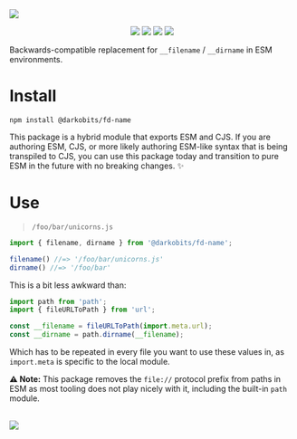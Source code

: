 <img src="https://user-images.githubusercontent.com/441546/129864814-5bec7f3f-44a7-4e74-9d40-83ec600da0d4.png" style="max-width: 100%" />
<p align="center">
  <a href="https://www.npmjs.com/package/@darkobits/fd-name"><img src="https://img.shields.io/npm/v/@darkobits/fd-name.svg?style=flat-square&color=398AFB"></a>
  <a href="https://github.com/darkobits/fd-name/actions?query=workflow%3Aci"><img src="https://img.shields.io/github/workflow/status/darkobits/fd-name/ci/master?style=flat-square"></a>
  <a href="https://depfu.com/github/darkobits/fd-name"><img src="https://img.shields.io/depfu/darkobits/fd-name?style=flat-square"></a>
  <a href="https://conventionalcommits.org"><img src="https://img.shields.io/static/v1?label=commits&message=conventional&style=flat-square&color=398AFB"></a>
</p>

Backwards-compatible replacement for `__filename` / `__dirname` in ESM environments.

# Install

```
npm install @darkobits/fd-name
```

This package is a hybrid module that exports ESM and CJS. If you are authoring ESM, CJS, or more likely
authoring ESM-like syntax that is being transpiled to CJS, you can use this package today and transition
to pure ESM in the future with no breaking changes. ✨

# Use

> `/foo/bar/unicorns.js`

```js
import { filename, dirname } from '@darkobits/fd-name';

filename() //=> '/foo/bar/unicorns.js'
dirname() //=> '/foo/bar'
```

This is a bit less awkward than:

```js
import path from 'path';
import { fileURLToPath } from 'url';

const __filename = fileURLToPath(import.meta.url);
const __dirname = path.dirname(__filename);
```

Which has to be repeated in every file you want to use these values in, as `import.meta` is specific to
the local module.

**⚠️ Note:** This package removes the `file://` protocol prefix from paths in ESM as most tooling does not
play nicely with it, including the built-in `path` module.

<br />
<a href="#top">
  <img src="https://user-images.githubusercontent.com/441546/102322726-5e6d4200-3f34-11eb-89f2-c31624ab7488.png" style="max-width: 100%;">
</a>
